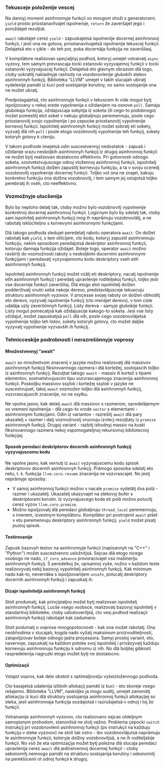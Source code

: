 ### Tekusceje položenije vescej

Na dannyj moment asinhronnyje funkçii vo mnogom shoži s generatorami.
`yield` prosto priostanavlivajet ispolnenije, `return` že zaveršajet jego i poroždajet rezuljtat.

`await` rabotajet cerez `yield` - zapuskajetsä ispolnenije docernej asinhronooj funkçii, i jesli ona ne gotova, priostanavlivajetsä ispolnenije tekuscej funkçii.
Delajetsä eto v çikle - do teh por, poka docernäja funkçija ne zaveršilasj.

V kompilätore realizovan speçialjnyj podhod, kotoryj umejet vstraivatj `async` vyzovy, tem samym prevrascaja tocki ostanovki vyzyvajemoj funkçii v tocki ostanovki vyzyvajuscej funkçii.
Delajetsä eto glavnym obrazom dlä togo, ctoby sokratitj nakladnyje rashody na vozobnovlenije glubokih stekov asinhronnyh funkçij.
Biblioteka "LLVM" umejet v takih slucajah ubiratj vydelenije pamäti iz kuci pod sostojanije korutiny, no samo sostojanije ona ne možet ubratj.

Predpolagajetsä, cto asinhronnyje funkçii v tekuscem ih vide mogut bytj ispoljzovany v nekoj srede vypolnenija s ožidanijem na osnove `poll`.
Samaja glubokaja funkçija, ožidajuscaja sobytija iz soketa (ili cego-to podobnogo) možet pomestitj etot soket v nekuju globaljnuju peremennuju, posle cego priostanovitj svojo vypolnenije i po çepocke priostanovitj vypolnenije kornevoj funkçii.
Ispolnitelj asinhronnyh funkçij možet sobratj eti sokety, vyzvatj dlä nih `poll` i posle etogo vozobnovitj vypolnenije teh funkçij, sokety kotoryh gotovy k cteniju.

V takom podhode imejetsä odin suscestvennyj nedostatok - zapusk i ožidanije srazu neskoljkih asinhronnyh funkçij iz drugoj asinhronnoj funkçii ne možet bytj realizovan dostatocno effektivno.
Pri gotovnosti odnogo soketa, sootvetstvujuscego odnoj vložennoj asinhronnoj funkçii, ispolnitelj asinhronnyh funkçij dolžen zapustitj kornevuju funkçiju, a ta v svoju oceredj vozobnovitj vypolnenije docernej funkçii.
Toljko vot ona ne znajet, kakuju konkretno funkçiju ona dolžna vozobnovitj, i tem samym jej ostajotsä toljko perebiratj ih vseh, cto neeffektivno.


### Vozmožnyje ulucšenija

Bylo by neploho delatj tak, ctoby možno bylo vozobnovitj vypolnenije konkretnoj docernej asinhronnoj funkçii.
Logicnym bylo by sdelatj tak, ctoby sam ispolnitelj asinhronnyh funkçij mog ih naprämuju vozobnovlätj, a ne rabotatj isklüciteljno s kornevymi asinhronnymi funkçijami.

Dlä takogo podhoda sledujet peredelatj rabotu operatora `await`.
On dolžet rabotatj kak `yield`, s tem otlicijem, cto kodu, kotoryj zapustil asinhronnuju funkçiju, nekim sposobom peredajotsä deskriptor asinhronnoj funkçii, kotoruju dannaja funkçija ožidajet.
Boleje togo, operator `await` možno rasširitj do vozmožnosti raboty s neskoljkimi docernimi asinhronnymi funkçijami i peredavatj vyzyvajemomu kodu deskriptory vseh etih asinhronnyh funkçij.

Ispolnitelj asinhronnyh funkçij možet vzätj eti deskriptory, nacatj ispolnenije etih asinhronnyh funkçij i peredatj upravlenije roditeljskoj funkçii, toljko jesli vse docernije funkçii zaveršilisj.
Dlä etogo etot ispolnitelj dolžen podderživatj vnutri sebä nekoje derevo, predstavläjusceje tekuscuju strukturu asinhronnyh vyzovov.
V proçesse svojej raboty on dolžen obhoditj eto derevo, vyzyvatj ispolnenije funkçij (cto menäjet derevo), v tom cisle udaläja uzly zaveršönnyh funkçij.
Listy dereva - samyje glubokije funkçii.
Listy mogut pomecatjsä kak ožidajuscije kakogo-to soketa.
Jesi vse listy ožidajut, možet zapuskatjsä `poll` dlä nih, posle cego vozobnovläjetsä vypolnenije toljko teh listov, sokety kotoryh gotovy, cto možet daljše vyzyvatj vypolnenije vyzvavših ih funkçij.


### Tehnicceskije podrobnosti i nerazrešönnyje voprosy

#### Množestvennyj "await"

`await` so množestvom znacenij v jazyke možno realizovatj dlä massivov asinhronnyh funkçij fiksirovannogo razmera i dlä kortežej, sostojascih toljko iz asinhronnyh funkçij.
Rezuljtat takogo `await` - massiv ili kortež s tipami elementov, sootvetstvujuscim tipu vozvrascajemogo znacenija asinhronnoj funkçii.
Poskoljku massivov ssylok i kortežej ssylok v jazyke ne suscestvujuet, takoj `await` vozmožen toljko dlä asinhronnyh funkçij, vozvrascajuscih znacenije, no ne ssylku.

Ne vpolne jasno, kak delatj `await` dlä massivov s razmerom, opredeläjemym vo vremeni ispolnenija - dlä cego-to vrode `vector` s elementami - asinhronnymi funkçijami.
Odin iz variantov - razrešitj `await` dlä pary ukazatelj + razmer i datj vozmožnostj vrucnuju izvlecj rezuljtaty iz `promise` asinhronnyh funkçij.
Drugoj variant - razbitj ishodnyj massiv na kuski fiksirovannogo razmera nekoj vspomogateljnoj rekursivnoj bibliotecnoj funkçijej.


#### Sposob peredaci deskriptorov docernih asinhronnyh funkçij vyzyvajuscemu kodu

Ne vpolne jasno, kak vernutj iz `await` vyzyvajuscemu kodu spisok deskriptorov docernih asinhronnyh funkçij.
Prämogo sposoba sdelatj eto netu, t. k. funkçija `llvm.coro.resume` znacenija ne vozvrascajet.
No jestj neprämyje sposoby:

* V samoj asinhronnoj funkçii možno v nacale `promise` vydelätj dva polä - razmer i ukazatelj. Ukazatelj ukazyvajet na stekovyj bufer s deskriptorami korutin. Iz vyzyvajuscego koda eti polä možno polucitj cerez vyzov `llvm.coro.promise`.
* Možno ispoljzovatj dlä peredaci globaljnuju `thread_local` peremennuju, s imenem, izvestnym kompilätoru. Kompilätor pri postrojenii `await` pišet v etu peremennuju deskriptory asinhronnyh funkçij. `yield` možet pisatj pustoj spisok.


#### Testirovanije

Zapusk bazovyh testov na asinhronnyje funkçii (napisannyh na "C++" i "Python") možet suscestvenno usložnitjsä.
Sejcas dlä etogo nicego osobogo ne nado, `if_coro_advance` provoracivajet vsü mašineriju asinhronnyh funkçij.
S peredelkoj že, opisannoj vyše, nužno v každom teste realizovyvatj nekij bazovyj vypolnitelj asinhronnyh funkçij.
Kak minimum nado kak-to, nevernäka s ispoljzovanijem `unsafe`, polucatj deskriptory docernih asinhronnyh funkçij i zapuskatj ih.


#### Dizajn ispolniteljä asinhronnyh funkçij

Stoit produmatj, kak prinçipialjno možet bytj realizovan ispolnitelj asinhronnyh funkçij.
Lucše vsego voobsce, realizovatj bazovyj ispolnitelj v standartnoj biblioteke, ctoby udostoveritjsä, cto vesj podhod realizaçii asinhronnyh funkçij rabotajet kak zadumano.

Stoit podumatj o voprose mnogopotocnosti - kak ona možet rabotatj.
Ona neobhodima v slucajah, kogda nado vyžatj maksimum proizvoditeljnosti, zaispoljzovav boleje odnogo jadra proçessora.
Samyj prostoj variant, eto, navernoje, zapuskatj na každom potoke svoj ispolnitelj i priväzyvatj každuju kornevuju asinhronnuju funkçiju k odnomu iz nih.
No dlä boljšej gibkosti raspredelenija nagruzki etogo možet bytj ne dostatocno.


#### Optimizaçii

Vstajot vopros, kak delo obstoit s optimaljnostju vyšeizložennogo podhoda.

Cto kasajetsä udalenija izlišnih allokaçij pamäti iz kuci - eto skoreje vsego rešajemo.
Biblioteka "LLVM", naskoljko ja mogu suditj, umejet zamenätj allokaçiju iz kuci dlä struktury sostojanija asinhronnoj funkçii allokaçijej so steka, jesli asinhronnaja funkçija sozdajotsä i razrušajetsä v odnoj i toj že funkçii.

Vstraivanije asinhronnyh vyzovov, cto realizovano sejcas otdeljnym samopisnym prohodom, stanovitsä ne stolj važno.
Problema çepocki `switch` instrukçij pri vozobnovlenii asinhronnoj funkçii (po instrukçii na každuju funkçiju v steke vyzovov) ne stoit tak ostro - ibo vozobnovläjutsä naprämuju te asinhronnyje funkçii, kotoryje dolžny vozobnovitjsä, a ne ih roditeljskije funkçii.
No vsö že eta optimizaçija možet bytj polezna dlä slucaja peredaci upravlenija cerez `await` dlä jedinstvennoj docernej funkçii - ctoby sekonomitj nemnogo pamäti na strukturu sostojanija korutiny i sekonomitj na pereklücenii ot odnoj funkçii k drugoj.
